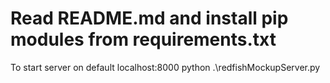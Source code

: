 
# Read README.md and install pip modules from requirements.txt


To start server on default   localhost:8000
python .\redfishMockupServer.py


